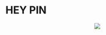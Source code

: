 # HEY PIN 
<div align='center'>
  <img src='https://user-images.githubusercontent.com/69124951/161365512-227999f0-9a95-4a1f-b6a0-eb38ca9933d9.gif'/>
 </div>
